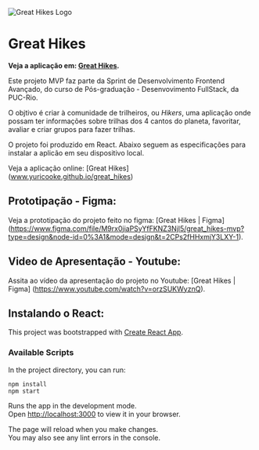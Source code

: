 ![Great Hikes Logo](public/gh.png "Great Hikes logo")

# Great Hikes 

**Veja a aplicação em: [Great Hikes](www.yuricooke.github.io/great_hikes).**

Este projeto MVP faz parte da Sprint de Desenvolvimento Frontend Avançado, do curso de Pós-graduação - Desenvovimento FullStack, da PUC-Rio.

O objtivo é criar à comunidade de trilheiros, ou _Hikers_, uma aplicação onde possam ter informações sobre trilhas dos 4 cantos do planeta, favoritar, avaliar e criar grupos para fazer trilhas. 

O projeto foi produzido em React. Abaixo seguem as especificações para instalar a aplicão em seu dispositivo local. 

Veja a aplicação online: [Great Hikes] (www.yuricooke.github.io/great_hikes)

## Prototipação - Figma: 
Veja a prototipação do projeto feito no figma: [Great Hikes | Figma] (https://www.figma.com/file/M9rx0jiaPSyYfFKNZ3Njl5/great_hikes-mvp?type=design&node-id=0%3A1&mode=design&t=2CPs2fHHxmjY3LXY-1).

## Video de Apresentação - Youtube:

Assita ao vídeo da apresentação do projeto no Youtube: [Great Hikes | Figma] (https://www.youtube.com/watch?v=orzSUKWyznQ).



## Instalando o React:

This project was bootstrapped with [Create React App](https://github.com/facebook/create-react-app).

### Available Scripts

In the project directory, you can run:
```
npm install
npm start
```

Runs the app in the development mode.\
Open [http://localhost:3000](http://localhost:3000) to view it in your browser.

The page will reload when you make changes.\
You may also see any lint errors in the console.
